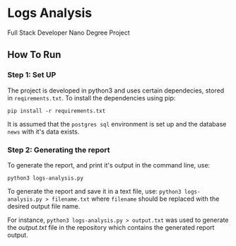 # Logs Analysis
Full Stack Developer Nano Degree Project 

## How To Run

### Step 1: Set UP
The project is developed in python3 and uses certain dependecies, stored in `reqirements.txt`. To install the dependencies using pip:

`pip install -r requirements.txt`

It is assumed that the `postgres sql` environment is set up and the database `news` with it's data exists.

### Step 2: Generating the report

To generate the report, and print it's output in the command line, use:

`python3 logs-analysis.py`

To generate the report and save it in a text file, use:
`python3 logs-analysis.py > filename.txt` 
where `filename` should be replaced with the desired output file name.

For instance, 
`python3 logs-analysis.py > output.txt` 
was used to generate the *output.txt* file in the repository which contains the generated report output.

